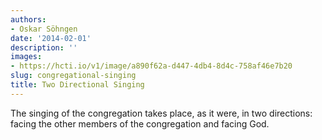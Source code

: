 ```yaml
---
authors:
- Oskar Söhngen
date: '2014-02-01'
description: ''
images:
- https://hcti.io/v1/image/a890f62a-d447-4db4-8d4c-758af46e7b20
slug: congregational-singing
title: Two Directional Singing
---
```


The singing of the congregation takes place, as it were, in two directions: facing the other members of the congregation and facing God.